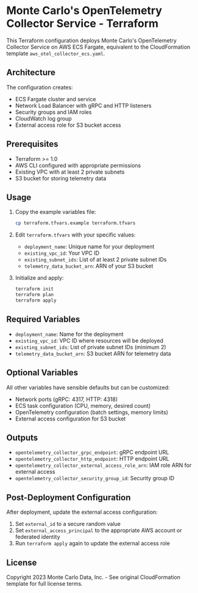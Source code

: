 # Monte Carlo's OpenTelemetry Collector Service - Terraform

This Terraform configuration deploys Monte Carlo's OpenTelemetry Collector Service on AWS ECS Fargate, equivalent to the CloudFormation template `aws_otel_collector_ecs.yaml`.

## Architecture

The configuration creates:
- ECS Fargate cluster and service
- Network Load Balancer with gRPC and HTTP listeners
- Security groups and IAM roles
- CloudWatch log group
- External access role for S3 bucket access

## Prerequisites

- Terraform >= 1.0
- AWS CLI configured with appropriate permissions
- Existing VPC with at least 2 private subnets
- S3 bucket for storing telemetry data

## Usage

1. Copy the example variables file:
   ```bash
   cp terraform.tfvars.example terraform.tfvars
   ```

2. Edit `terraform.tfvars` with your specific values:
   - `deployment_name`: Unique name for your deployment
   - `existing_vpc_id`: Your VPC ID
   - `existing_subnet_ids`: List of at least 2 private subnet IDs
   - `telemetry_data_bucket_arn`: ARN of your S3 bucket

3. Initialize and apply:
   ```bash
   terraform init
   terraform plan
   terraform apply
   ```

## Required Variables

- `deployment_name`: Name for the deployment
- `existing_vpc_id`: VPC ID where resources will be deployed
- `existing_subnet_ids`: List of private subnet IDs (minimum 2)
- `telemetry_data_bucket_arn`: S3 bucket ARN for telemetry data

## Optional Variables

All other variables have sensible defaults but can be customized:
- Network ports (gRPC: 4317, HTTP: 4318)
- ECS task configuration (CPU, memory, desired count)
- OpenTelemetry configuration (batch settings, memory limits)
- External access configuration for S3 bucket

## Outputs

- `opentelemetry_collector_grpc_endpoint`: gRPC endpoint URL
- `opentelemetry_collector_http_endpoint`: HTTP endpoint URL  
- `opentelemetry_collector_external_access_role_arn`: IAM role ARN for external access
- `opentelemetry_collector_security_group_id`: Security group ID

## Post-Deployment Configuration

After deployment, update the external access configuration:
1. Set `external_id` to a secure random value
2. Set `external_access_principal` to the appropriate AWS account or federated identity
3. Run `terraform apply` again to update the external access role

## License

Copyright 2023 Monte Carlo Data, Inc. - See original CloudFormation template for full license terms.
